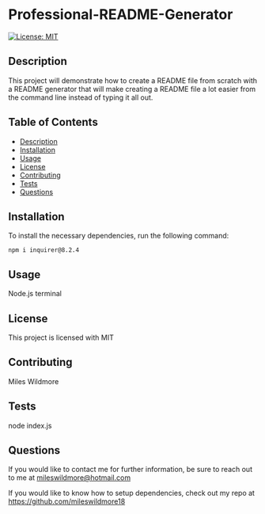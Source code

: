 
  # Professional-README-Generator
  [![License: MIT](https://img.shields.io/badge/License-MIT-yellow.svg)](https://opensource.org/licenses/MIT)
 ## Description
  
This project will demonstrate how to create a README file from scratch with a README generator that will make creating a README file a lot easier from the command line instead of typing it all out. 

 ## Table of Contents
  * [Description](#description)
  * [Installation](#installation)
  * [Usage](#usage)
  * [License](#license)
  * [Contributing](#contributing)
  * [Tests](#tests)
  * [Questions](#questions)

  

  ## Installation
  
  To install the necessary dependencies, run the following command:
  ```
  npm i inquirer@8.2.4
  ```

  ## Usage
  Node.js terminal
  
  ## License
  This project is licensed with MIT

  ## Contributing
  
  Miles Wildmore

  ## Tests
  node index.js

  ## Questions

  If you would like to contact me for further information, be sure to reach out to me at mileswildmore@hotmail.com
  
  If you would like to know how to setup dependencies, check out my repo at https://github.com/mileswildmore18
  
  